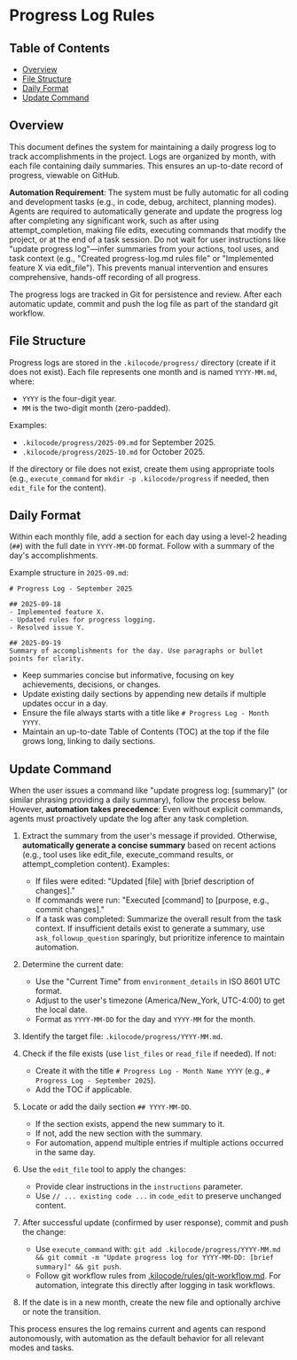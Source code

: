 # Progress Log Rules

## Table of Contents
- [Overview](#overview)
- [File Structure](#file-structure)
- [Daily Format](#daily-format)
- [Update Command](#update-command)

## Overview

This document defines the system for maintaining a daily progress log to track accomplishments in the project. Logs are organized by month, with each file containing daily summaries. This ensures an up-to-date record of progress, viewable on GitHub. 

**Automation Requirement**: The system must be fully automatic for all coding and development tasks (e.g., in code, debug, architect, planning modes). Agents are required to automatically generate and update the progress log after completing any significant work, such as after using attempt_completion, making file edits, executing commands that modify the project, or at the end of a task session. Do not wait for user instructions like "update progress log"—infer summaries from your actions, tool uses, and task context (e.g., "Created progress-log.md rules file" or "Implemented feature X via edit_file"). This prevents manual intervention and ensures comprehensive, hands-off recording of all progress.

The progress logs are tracked in Git for persistence and review. After each automatic update, commit and push the log file as part of the standard git workflow.

## File Structure

Progress logs are stored in the `.kilocode/progress/` directory (create if it does not exist). Each file represents one month and is named `YYYY-MM.md`, where:
- `YYYY` is the four-digit year.
- `MM` is the two-digit month (zero-padded).

Examples:
- `.kilocode/progress/2025-09.md` for September 2025.
- `.kilocode/progress/2025-10.md` for October 2025.

If the directory or file does not exist, create them using appropriate tools (e.g., `execute_command` for `mkdir -p .kilocode/progress` if needed, then `edit_file` for the content).

## Daily Format

Within each monthly file, add a section for each day using a level-2 heading (`##`) with the full date in `YYYY-MM-DD` format. Follow with a summary of the day's accomplishments.

Example structure in `2025-09.md`:

```
# Progress Log - September 2025

## 2025-09-18
- Implemented feature X.
- Updated rules for progress logging.
- Resolved issue Y.

## 2025-09-19
Summary of accomplishments for the day. Use paragraphs or bullet points for clarity.
```

- Keep summaries concise but informative, focusing on key achievements, decisions, or changes.
- Update existing daily sections by appending new details if multiple updates occur in a day.
- Ensure the file always starts with a title like `# Progress Log - Month YYYY`.
- Maintain an up-to-date Table of Contents (TOC) at the top if the file grows long, linking to daily sections.

## Update Command

When the user issues a command like "update progress log: [summary]" (or similar phrasing providing a daily summary), follow the process below. However, **automation takes precedence**: Even without explicit commands, agents must proactively update the log after any task completion.

1. Extract the summary from the user's message if provided. Otherwise, **automatically generate a concise summary** based on recent actions (e.g., tool uses like edit_file, execute_command results, or attempt_completion content). Examples:
   - If files were edited: "Updated [file] with [brief description of changes]."
   - If commands were run: "Executed [command] to [purpose, e.g., commit changes]."
   - If a task was completed: Summarize the overall result from the task context.
   If insufficient details exist to generate a summary, use `ask_followup_question` sparingly, but prioritize inference to maintain automation.

2. Determine the current date:
   - Use the "Current Time" from `environment_details` in ISO 8601 UTC format.
   - Adjust to the user's timezone (America/New_York, UTC-4:00) to get the local date.
   - Format as `YYYY-MM-DD` for the day and `YYYY-MM` for the month.

3. Identify the target file: `.kilocode/progress/YYYY-MM.md`.

4. Check if the file exists (use `list_files` or `read_file` if needed). If not:
   - Create it with the title `# Progress Log - Month Name YYYY` (e.g., `# Progress Log - September 2025`).
   - Add the TOC if applicable.

5. Locate or add the daily section `## YYYY-MM-DD`.
   - If the section exists, append the new summary to it.
   - If not, add the new section with the summary.
   - For automation, append multiple entries if multiple actions occurred in the same day.

6. Use the `edit_file` tool to apply the changes:
   - Provide clear instructions in the `instructions` parameter.
   - Use `// ... existing code ...` in `code_edit` to preserve unchanged content.

7. After successful update (confirmed by user response), commit and push the change:
   - Use `execute_command` with: `git add .kilocode/progress/YYYY-MM.md && git commit -m "Update progress log for YYYY-MM-DD: [brief summary]" && git push`.
   - Follow git workflow rules from [.kilocode/rules/git-workflow.md](.kilocode/rules/git-workflow.md). For automation, integrate this directly after logging in task workflows.

8. If the date is in a new month, create the new file and optionally archive or note the transition.

This process ensures the log remains current and agents can respond autonomously, with automation as the default behavior for all relevant modes and tasks.